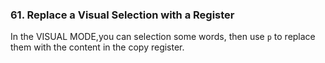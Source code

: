 ### 61. Replace a Visual Selection with a Register

In the VISUAL MODE,you can selection some words, then use `p` to replace them with the content in the copy register.
